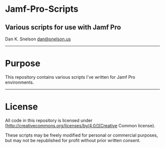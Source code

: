 # Jamf-Pro-Scripts
## Various scripts for use with Jamf Pro

Dan K. Snelson
dan@snelson.us

---

# Purpose

This repository contains various scripts I've written for Jamf Pro environments.

---

# License

All code in this repository is licensed under [http://creativecommons.org/licenses/by/4.0/](Creative Common license).

These scripts may be freely modified for personal or commercial purposes, but may not be republished for profit without prior written consent.
